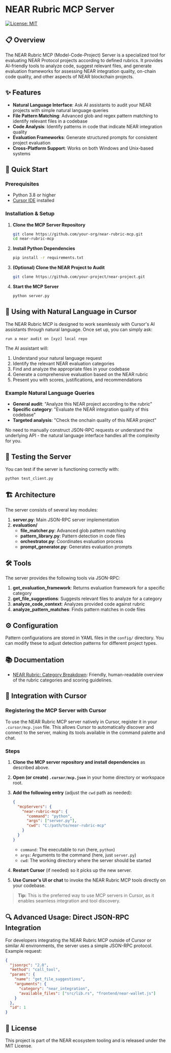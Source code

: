 # NEAR Rubric MCP Server

[![License: MIT](https://img.shields.io/badge/License-MIT-blue.svg)](LICENSE)

## 📋 Overview

The NEAR Rubric MCP (Model-Code-Project) Server is a specialized tool for evaluating NEAR Protocol projects according to defined rubrics. It provides AI-friendly tools to analyze code, suggest relevant files, and generate evaluation frameworks for assessing NEAR integration quality, on-chain code quality, and other aspects of NEAR blockchain projects.

## ✨ Features

- **Natural Language Interface**: Ask AI assistants to audit your NEAR projects with simple natural language queries
- **File Pattern Matching**: Advanced glob and regex pattern matching to identify relevant files in a codebase
- **Code Analysis**: Identify patterns in code that indicate NEAR integration quality
- **Evaluation Frameworks**: Generate structured prompts for consistent project evaluation
- **Cross-Platform Support**: Works on both Windows and Unix-based systems

## 🚀 Quick Start

### Prerequisites

- Python 3.8 or higher
- [Cursor IDE](https://www.cursor.so/) installed

### Installation & Setup

1. **Clone the MCP Server Repository**
   ```bash
   git clone https://github.com/your-org/near-rubric-mcp.git
   cd near-rubric-mcp
   ```

2. **Install Python Dependencies**
   ```bash
   pip install -r requirements.txt
   ```

3. **(Optional) Clone the NEAR Project to Audit**
   ```bash
   git clone https://github.com/your-project/near-project.git
   ```

4. **Start the MCP Server**
   ```bash
   python server.py
   ```

## 💬 Using with Natural Language in Cursor

The NEAR Rubric MCP is designed to work seamlessly with Cursor's AI assistants through natural language. Once set up, you can simply ask:

```
run a near audit on [xyz] local repo
```

The AI assistant will:
1. Understand your natural language request
2. Identify the relevant NEAR evaluation categories
3. Find and analyze the appropriate files in your codebase
4. Generate a comprehensive evaluation based on the NEAR rubric
5. Present you with scores, justifications, and recommendations

### Example Natural Language Queries

- **General audit**: "Analyze this NEAR project according to the rubric"
- **Specific category**: "Evaluate the NEAR integration quality of this codebase"
- **Targeted analysis**: "Check the onchain quality of this NEAR project"

No need to manually construct JSON-RPC requests or understand the underlying API - the natural language interface handles all the complexity for you.

## 🔧 Testing the Server

You can test if the server is functioning correctly with:

```bash
python test_client.py
```

## 🏗️ Architecture

The server consists of several key modules:

1. **server.py**: Main JSON-RPC server implementation
2. **evaluation/**
   - **file_matcher.py**: Advanced glob pattern matching
   - **pattern_library.py**: Pattern detection in code files
   - **orchestrator.py**: Coordinates evaluation process
   - **prompt_generator.py**: Generates evaluation prompts

## 🛠️ Tools

The server provides the following tools via JSON-RPC:

1. **get_evaluation_framework**: Returns evaluation framework for a specific category
2. **get_file_suggestions**: Suggests relevant files to analyze for a category
3. **analyze_code_context**: Analyzes provided code against rubric
4. **analyze_pattern_matches**: Finds pattern matches in code files

## ⚙️ Configuration

Pattern configurations are stored in YAML files in the `config/` directory. You can modify these to adjust detection patterns for different project types.

## 📚 Documentation

- [NEAR Rubric: Category Breakdown](docs/near_rubric.md): Friendly, human-readable overview of the rubric categories and scoring guidelines. 

## 🔄 Integration with Cursor

### Registering the MCP Server with Cursor

To use the NEAR Rubric MCP server natively in Cursor, register it in your `.cursor/mcp.json` file. This allows Cursor to automatically discover and connect to the server, making its tools available in the command palette and chat.

### Steps

1. **Clone the MCP server repository and install dependencies** as described above.
2. **Open (or create) `.cursor/mcp.json`** in your home directory or workspace root.
3. **Add the following entry** (adjust the `cwd` path as needed):

   ```json
   {
     "mcpServers": {
       "near-rubric-mcp": {
         "command": "python",
         "args": ["server.py"],
         "cwd": "C:/path/to/near-rubric-mcp"
       }
     }
   }
   ```

   - `command`: The executable to run (here, `python`)
   - `args`: Arguments to the command (here, just `server.py`)
   - `cwd`: The working directory where the server should be started

4. **Restart Cursor** (if needed) so it picks up the new server.
5. **Use Cursor's UI or chat** to invoke the NEAR Rubric MCP tools directly on your codebase.

> **Tip:** This is the preferred way to use MCP servers in Cursor, as it enables seamless integration and tool discovery.

## 🔍 Advanced Usage: Direct JSON-RPC Integration

For developers integrating the NEAR Rubric MCP outside of Cursor or similar AI environments, the server uses a simple JSON-RPC protocol. Example request:

```json
{
  "jsonrpc": "2.0",
  "method": "call_tool",
  "params": {
    "name": "get_file_suggestions",
    "arguments": {
      "category": "near_integration",
      "available_files": ["src/lib.rs", "frontend/near-wallet.js"]
    }
  },
  "id": 1
}
```

## 📄 License

This project is part of the NEAR ecosystem tooling and is released under the MIT License. 